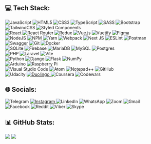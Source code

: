 ## 💻 Tech Stack:
 ![JavaScript](https://img.shields.io/badge/javascript-%23323330.svg?style=plastic&logo=javascript&logoColor=%23F7DF1E) 
 ![HTML5](https://img.shields.io/badge/html5-%23E34F26.svg?style=plastic&logo=html5&logoColor=white)
 ![CSS3](https://img.shields.io/badge/css3-%231572B6.svg?style=plastic&logo=css3&logoColor=white)
 ![TypeScript](https://img.shields.io/badge/typescript-%23007ACC.svg?style=plastic&logo=typescript&logoColor=white)
 ![SASS](https://img.shields.io/badge/SASS-hotpink.svg?style=plastic&logo=SASS&logoColor=white)
 ![Bootstrap](https://img.shields.io/badge/bootstrap-%23563D7C.svg?style=plastic&logo=bootstrap&logoColor=white)
 ![TailwindCSS](https://img.shields.io/badge/tailwindcss-%2338B2AC.svg?style=plastic&logo=tailwind-css&logoColor=white)
 ![Styled Components](https://img.shields.io/badge/styled--components-DB7093?style=plastic&logo=styled-components&logoColor=white)
 <br/>
 ![React](https://img.shields.io/badge/react-%2320232a.svg?style=plastic&logo=react&logoColor=%2361DAFB) 
 ![React Router](https://img.shields.io/badge/React_Router-CA4245?style=plastic&logo=react-router&logoColor=white)
 ![Redux](https://img.shields.io/badge/redux-%23593d88.svg?style=plastic&logo=redux&logoColor=white)
 ![Vue.js](https://img.shields.io/badge/vuejs-%2335495e.svg?style=plastic&logo=vuedotjs&logoColor=%234FC08D)
 ![Vuetify](https://img.shields.io/badge/Vuetify-1867C0?style=plastic&logo=vuetify&logoColor=AEDDFF)
 ![Figma](https://img.shields.io/badge/figma-%23F24E1E.svg?style=plastic&logo=figma&logoColor=white)
 <br/>
 ![NodeJS](https://img.shields.io/badge/node.js-6DA55F?style=plastic&logo=node.js&logoColor=white)
 ![NPM](https://img.shields.io/badge/NPM-%23000000.svg?style=plastic&logo=npm&logoColor=white)
 ![Yarn](https://img.shields.io/badge/yarn-%232C8EBB.svg?style=plastic&logo=yarn&logoColor=white)
 ![Webpack](https://img.shields.io/badge/webpack-%238DD6F9.svg?style=plastic&logo=webpack&logoColor=black) 
 ![Next JS](https://img.shields.io/badge/Next-black?style=plastic&logo=next.js&logoColor=white) 
 ![ESLint](https://img.shields.io/badge/ESLint-4B3263?style=plastic&logo=eslint&logoColor=white) 
 ![Postman](https://img.shields.io/badge/Postman-FF6C37?style=plastic&logo=postman&logoColor=white)
 ![Swagger](https://img.shields.io/badge/-Swagger-%23Clojure?style=plastic&logo=swagger&logoColor=white)
 ![Git](https://img.shields.io/badge/git-%23F05033.svg?style=plastic&logo=git&logoColor=white)
 ![Docker](https://img.shields.io/badge/docker-%230db7ed.svg?style=plastic&logo=docker&logoColor=white)
 <br/> 
 ![SQLite](https://img.shields.io/badge/sqlite-%2307405e.svg?style=plastic&logo=sqlite&logoColor=white)
 ![Firebase](https://img.shields.io/badge/firebase-%23039BE5.svg?style=plastic&logo=firebase)
 ![MariaDB](https://img.shields.io/badge/MariaDB-003545?style=plastic&logo=mariadb&logoColor=white)
 ![MySQL](https://img.shields.io/badge/mysql-%2300f.svg?style=plastic&logo=mysql&logoColor=white)
 ![Postgres](https://img.shields.io/badge/postgres-%23316192.svg?style=plastic&logo=postgresql&logoColor=white)
 <br/> 
 ![PHP](https://img.shields.io/badge/php-%23777BB4.svg?style=plastic&logo=php&logoColor=white)
 ![Laravel](https://img.shields.io/badge/laravel-%23FF2D20.svg?style=plastic&logo=laravel&logoColor=white)
 ![Vite](https://img.shields.io/badge/vite-%23646CFF.svg?style=plastic&logo=vite&logoColor=white)
 <br/> 
 ![Python](https://img.shields.io/badge/python-3670A0?style=plastic&logo=python&logoColor=ffdd54)
 ![Django](https://img.shields.io/badge/django-%23092E20.svg?style=plastic&logo=django&logoColor=white)
 ![Flask](https://img.shields.io/badge/flask-%23000.svg?style=plastic&logo=flask&logoColor=white)
 ![NumPy](https://img.shields.io/badge/numpy-%23013243.svg?style=plastic&logo=numpy&logoColor=white)
 <br/>
 ![Arduino](https://img.shields.io/badge/-Arduino-00979D?style=plastic&logo=Arduino&logoColor=white)
 ![Raspberry Pi](https://img.shields.io/badge/-RaspberryPi-C51A4A?style=plastic&logo=Raspberry-Pi)
 <br/>
 ![Visual Studio Code](https://img.shields.io/badge/Visual%20Studio%20Code-0078d7.svg?style=plastic&logo=visual-studio-code&logoColor=white)
 ![Atom](https://img.shields.io/badge/Atom-%2366595C.svg?style=plastic&logo=atom&logoColor=white)
 ![Notepad++](https://img.shields.io/badge/Notepad++-90E59A.svg?style=plastic&logo=notepad%2b%2b&logoColor=black)
 ![GitHub](https://img.shields.io/badge/github-%23121011.svg?style=plastic&logo=github&logoColor=white)
 <br/>
 ![Udacity](https://img.shields.io/badge/Udacity-grey?style=plastic&logo=udacity&logoColor=15B8E6)
 <a class="blank center" href="https://www.duolingo.com/profile/Slava7168243" target="_blank">
   ![Duolingo](https://img.shields.io/badge/Duolingo-%234DC730.svg?style=plastic&logo=Duolingo&logoColor=white)
 </a>
 ![Coursera](https://img.shields.io/badge/Coursera-%230056D2.svg?style=plastic&logo=Coursera&logoColor=white)
 ![Codewars](https://img.shields.io/badge/Codewars-B1361Estyle=plastic&logo=codewars&logoColor=grey)
 ## 🌐 Socials:
 ![Telegram](https://img.shields.io/badge/Telegram-2CA5E0?style=plastic&logo=telegram&logoColor=white)
 <a class="blank center" href="https://www.instagram.com/vyacheslavkuldyaev/#" target="_blank">
   ![Instagram](https://img.shields.io/badge/Instagram-%23E4405F.svg?style=plastic&logo=Instagram&logoColor=white)
 </a>
 ![LinkedIn](https://img.shields.io/badge/linkedin-%230077B5.svg?style=plastic&logo=linkedin&logoColor=white)
 ![WhatsApp](https://img.shields.io/badge/WhatsApp-25D366?style=plastic&logo=whatsapp&logoColor=white)
 ![Zoom](https://img.shields.io/badge/Zoom-2D8CFF?style=plastic&logo=zoom&logoColor=white)
 ![Gmail](https://img.shields.io/badge/Gmail-D14836?style=plastic&logo=gmail&logoColor=white)
 ![Facebook](https://img.shields.io/badge/Facebook-%231877F2.svg?style=plastic&logo=Facebook&logoColor=white)
 ![Reddit](https://img.shields.io/badge/Reddit-FF4500?style=plastic&logo=reddit&logoColor=white)
 ![Viber](https://img.shields.io/badge/Viber-8B66A9?style=plastic&logo=viber&logoColor=white)
 ![Skype](https://img.shields.io/badge/Skype-%2300AFF0.svg?style=plastic&logo=Skype&logoColor=white)
  
## 📊 GitHub Stats:
<!--
![](https://github-readme-stats.vercel.app/api?username=Kuldyaev&theme=tokyonight&hide_border=false&include_all_commits=true&count_private=true)<br/>   
-->
![](https://github-readme-streak-stats.herokuapp.com/?user=Kuldyaev&theme=tokyonight&hide_border=false)
![](https://github-readme-stats.vercel.app/api/top-langs/?username=Kuldyaev&theme=tokyonight&hide_border=false&include_all_commits=true&count_private=true&layout=compact)


